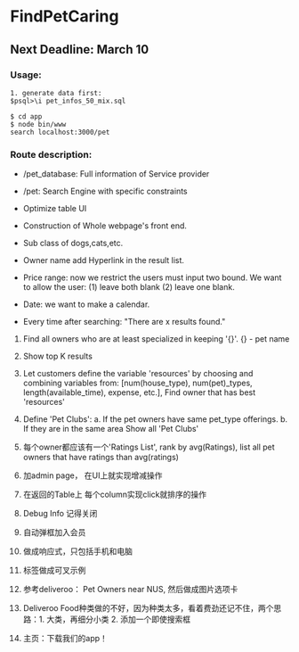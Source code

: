 # FindPetCaring

## Next Deadline: March 10

### Usage:
```shell
1. generate data first:
$psql>\i pet_infos_50_mix.sql

$ cd app
$ node bin/www
search localhost:3000/pet
```

### Route description:
- /pet_database: Full information of Service provider
- /pet: Search Engine with specific constraints

- Optimize table UI
- Construction of Whole webpage's front end.
- Sub class of dogs,cats,etc.
- Owner name add Hyperlink in the result list.
- Price range: now we restrict the users must input two bound. We want to allow the user: (1) leave both blank (2) leave one blank.
- Date: we want to make a calendar.
- Every time after searching: "There are x results found."

1. Find all owners who are at least specialized in keeping '{}'. {} - pet name

2. Show top K results

3. Let customers define the variable 'resources' by choosing and combining variables from:
   [num(house_type), num(pet)_types, length(available_time), expense, etc.],
   Find owner that has best 'resources'

4. Define 'Pet Clubs':
    a. If the pet owners have same pet_type offerings.
    b. If they are in the same area
   Show all 'Pet Clubs'
   
5. 每个owner都应该有一个'Ratings List', rank by avg(Ratings), list all pet owners 
   that have ratings than avg(ratings)

6. 加admin page， 在UI上就实现增减操作

7. 在返回的Table上 每个column实现click就排序的操作

8. Debug Info 记得关闭

9. 自动弹框加入会员

10. 做成响应式，只包括手机和电脑

11. 标签做成可叉示例

12. 参考deliveroo： Pet Owners near NUS, 然后做成图片选项卡

13. Deliveroo Food种类做的不好，因为种类太多，看着费劲还记不住，两个思路：1. 大类，再细分小类 2. 添加一个即使搜索框

14. 主页：下载我们的app！
